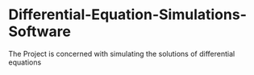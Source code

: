 # Differential-Equation-Simulations-Software

The Project is concerned with simulating the solutions of differential equations 
